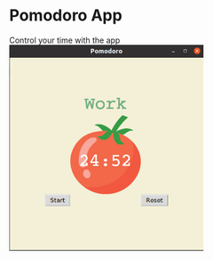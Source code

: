 # Pomodoro App

Control your time with the app  
<img src="https://github.com/AlinaDbeep/pomodoro-app/blob/main/ScreenshotPomodoro.png?raw=true" width="350">
